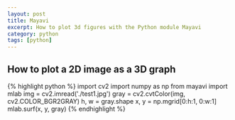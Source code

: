 ```yaml
---
layout: post
title: Mayavi
excerpt: How to plot 3d figures with the Python module Mayavi
category: python
tags: [python]
---
```


## How to plot a 2D image as a 3D graph
{% highlight python %}
import cv2
import numpy as np
from mayavi import mlab
img = cv2.imread('./test1.jpg')
gray = cv2.cvtColor(img, cv2.COLOR_BGR2GRAY)
h, w = gray.shape
x, y = np.mgrid[0:h:1, 0:w:1]
mlab.surf(x, y, gray)
{% endhighlight %}